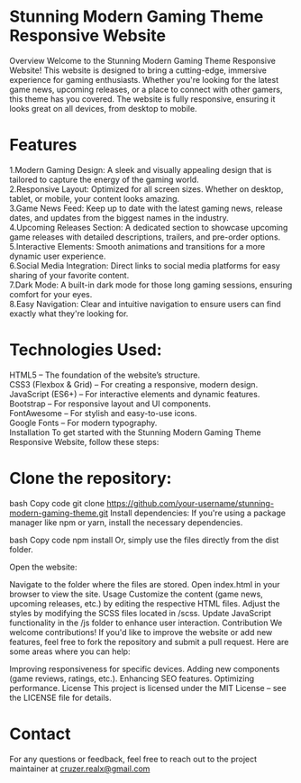# Stunning Modern Gaming Theme Responsive Website
Overview
Welcome to the Stunning Modern Gaming Theme Responsive Website! This website is designed to bring a cutting-edge, immersive experience for gaming enthusiasts. Whether you're looking for the latest game news, upcoming releases, or a place to connect with other gamers, this theme has you covered. The website is fully responsive, ensuring it looks great on all devices, from desktop to mobile.

# Features
1.Modern Gaming Design: A sleek and visually appealing design that is tailored to capture the energy of the gaming world.<br>
2.Responsive Layout: Optimized for all screen sizes. Whether on desktop, tablet, or mobile, your content looks amazing.<br>
3.Game News Feed: Keep up to date with the latest gaming news, release dates, and updates from the biggest names in the industry.<br>
4.Upcoming Releases Section: A dedicated section to showcase upcoming game releases with detailed descriptions, trailers, and pre-order options.<br>
5.Interactive Elements: Smooth animations and transitions for a more dynamic user experience.<br>
6.Social Media Integration: Direct links to social media platforms for easy sharing of your favorite content.<br>
7.Dark Mode: A built-in dark mode for those long gaming sessions, ensuring comfort for your eyes.<br>
8.Easy Navigation: Clear and intuitive navigation to ensure users can find exactly what they're looking for.<br>

# Technologies Used:

HTML5 – The foundation of the website’s structure.<br>
CSS3 (Flexbox & Grid) – For creating a responsive, modern design.<br>
JavaScript (ES6+) – For interactive elements and dynamic features.<br>
Bootstrap – For responsive layout and UI components.<br>
FontAwesome – For stylish and easy-to-use icons.<br>
Google Fonts – For modern typography.<br>
Installation
To get started with the Stunning Modern Gaming Theme Responsive Website, follow these steps:

# Clone the repository:

bash
Copy code
git clone https://github.com/your-username/stunning-modern-gaming-theme.git
Install dependencies: If you're using a package manager like npm or yarn, install the necessary dependencies.



bash
Copy code
npm install
Or, simply use the files directly from the dist folder.

Open the website:

Navigate to the folder where the files are stored.
Open index.html in your browser to view the site.
Usage
Customize the content (game news, upcoming releases, etc.) by editing the respective HTML files.
Adjust the styles by modifying the SCSS files located in /scss.
Update JavaScript functionality in the /js folder to enhance user interaction.
Contribution
We welcome contributions! If you'd like to improve the website or add new features, feel free to fork the repository and submit a pull request. Here are some areas where you can help:

Improving responsiveness for specific devices.
Adding new components (game reviews, ratings, etc.).
Enhancing SEO features.
Optimizing performance.
License
This project is licensed under the MIT License – see the LICENSE file for details.

# Contact
For any questions or feedback, feel free to reach out to the project maintainer at cruzer.realx@gmail.com
